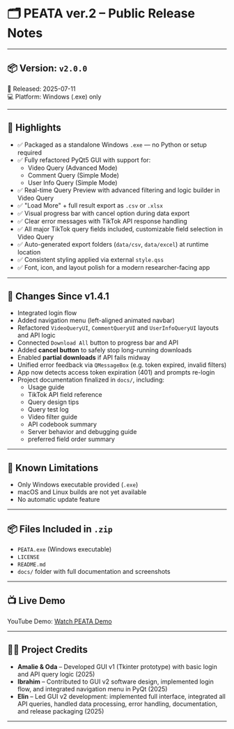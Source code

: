# 🗂️ PEATA ver.2 – Public Release Notes

---

## 📦 Version: `v2.0.0`

📅 Released: 2025-07-11  
💻 Platform: Windows (.exe) only

---

## 🎉 Highlights

- ✅ Packaged as a standalone Windows `.exe` — no Python or setup required
- ✅ Fully refactored PyQt5 GUI with support for:
  - Video Query (Advanced Mode)
  - Comment Query (Simple Mode)
  - User Info Query (Simple Mode)
- ✅ Real-time Query Preview with advanced filtering and logic builder in Video Query
- ✅ "Load More" + full result export as `.csv` or `.xlsx`
- ✅ Visual progress bar with cancel option during data export
- ✅ Clear error messages with TikTok API response handling
- ✅ All major TikTok query fields included, customizable field selection in Video Query
- ✅ Auto-generated export folders (`data/csv`, `data/excel`) at runtime location
- ✅ Consistent styling applied via external `style.qss`
- ✅ Font, icon, and layout polish for a modern researcher-facing app

---

## 🧰 Changes Since v1.4.1

- Integrated login flow
- Added navigation menu (left-aligned animated navbar)
- Refactored `VideoQueryUI`, `CommentQueryUI` and `UserInfoQueryUI` layouts and API logic
- Connected `Download All` button to progress bar and API
- Added **cancel button** to safely stop long-running downloads
- Enabled **partial downloads** if API fails midway
- Unified error feedback via `QMessageBox` (e.g. token expired, invalid filters)
- App now detects access token expiration (401) and prompts re-login
- Project documentation finalized in `docs/`, including:
  - Usage guide
  - TikTok API field reference
  - Query design tips
  - Query test log
  - Video filter guide
  - API codebook summary
  - Server behavior and debugging guide
  - preferred field order summary

---

## 📝 Known Limitations

- Only Windows executable provided (`.exe`)
- macOS and Linux builds are not yet available
- No automatic update feature 


---

## 📦 Files Included in `.zip`

- `PEATA.exe` (Windows executable)
- `LICENSE`
- `README.md`
- `docs/` folder with full documentation and screenshots

---

## 📺 Live Demo

YouTube Demo: [Watch PEATA Demo](https://www.youtube.com/watch?v=niTPJAbzYD0&ab_channel=ElinP)

---

## 🧑‍💻 Project Credits

- **Amalie & Oda** – Developed GUI v1 (Tkinter prototype) with basic login and API query logic (2025)
- **Ibrahim** – Contributed to GUI v2 software design, implemented login flow, and integrated navigation menu in PyQt (2025)
- **Elin** – Led GUI v2 development: implemented full interface, integrated all API queries, handled data processing, error handling, documentation, and release packaging (2025)

---

